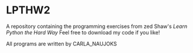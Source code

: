 # LPTHW2
A repository containing the programming exercises from zed Shaw's *Learn Python the Hard Way*
Feel free to download my code if you like!

All programs are written by CARLA_NAUJOKS
